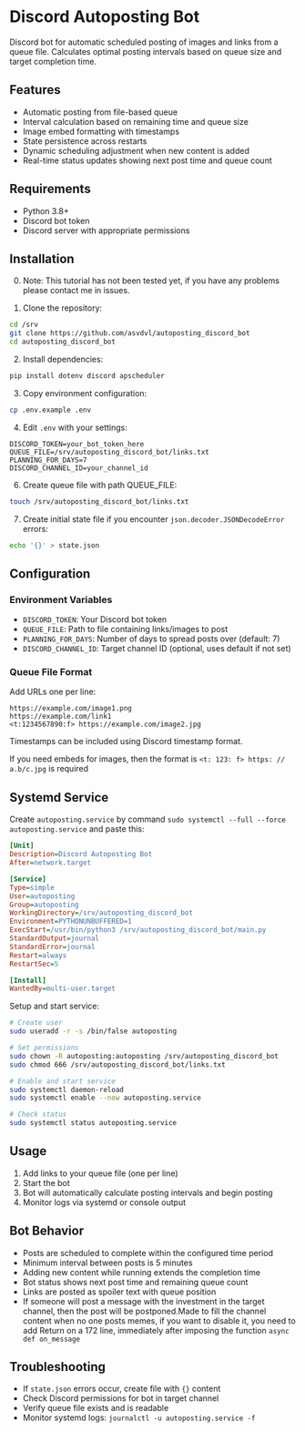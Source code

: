 # Discord Autoposting Bot

Discord bot for automatic scheduled posting of images and links from a queue file. Calculates optimal posting intervals based on queue size and target completion time.

## Features

- Automatic posting from file-based queue
- Interval calculation based on remaining time and queue size
- Image embed formatting with timestamps
- State persistence across restarts
- Dynamic scheduling adjustment when new content is added
- Real-time status updates showing next post time and queue count

## Requirements

- Python 3.8+
- Discord bot token
- Discord server with appropriate permissions

## Installation

0. Note: This tutorial has not been tested yet, if you have any problems please contact me in issues.

1. Clone the repository:
```bash
cd /srv
git clone https://github.com/asvdvl/autoposting_discord_bot
cd autoposting_discord_bot
```

2. Install dependencies:
```bash
pip install dotenv discord apscheduler
```

3. Copy environment configuration:
```bash
cp .env.example .env
```

4. Edit `.env` with your settings:
```
DISCORD_TOKEN=your_bot_token_here
QUEUE_FILE=/srv/autoposting_discord_bot/links.txt
PLANNING_FOR_DAYS=7
DISCORD_CHANNEL_ID=your_channel_id
```

6. Create queue file with path QUEUE_FILE:
```bash
touch /srv/autoposting_discord_bot/links.txt
```

7. Create initial state file if you encounter `json.decoder.JSONDecodeError` errors:
```bash
echo '{}' > state.json
```

## Configuration

### Environment Variables

- `DISCORD_TOKEN`: Your Discord bot token
- `QUEUE_FILE`: Path to file containing links/images to post
- `PLANNING_FOR_DAYS`: Number of days to spread posts over (default: 7)
- `DISCORD_CHANNEL_ID`: Target channel ID (optional, uses default if not set)

### Queue File Format

Add URLs one per line:
```
https://example.com/image1.png
https://example.com/link1
<t:1234567890:f> https://example.com/image2.jpg
```

Timestamps can be included using Discord timestamp format.

If you need embeds for images, then the format is `<t: 123: f> https: // a.b/c.jpg` is required

## Systemd Service

Create `autoposting.service` by command `sudo systemctl --full --force autoposting.service` and paste this:

```ini
[Unit]
Description=Discord Autoposting Bot
After=network.target

[Service]
Type=simple
User=autoposting
Group=autoposting
WorkingDirectory=/srv/autoposting_discord_bot
Environment=PYTHONUNBUFFERED=1
ExecStart=/usr/bin/python3 /srv/autoposting_discord_bot/main.py
StandardOutput=journal
StandardError=journal
Restart=always
RestartSec=5

[Install]
WantedBy=multi-user.target
```

Setup and start service:
```bash
# Create user
sudo useradd -r -s /bin/false autoposting

# Set permissions
sudo chown -R autoposting:autoposting /srv/autoposting_discord_bot
sudo chmod 666 /srv/autoposting_discord_bot/links.txt

# Enable and start service
sudo systemctl daemon-reload
sudo systemctl enable --now autoposting.service

# Check status
sudo systemctl status autoposting.service
```

## Usage

1. Add links to your queue file (one per line)
2. Start the bot
3. Bot will automatically calculate posting intervals and begin posting
4. Monitor logs via systemd or console output

## Bot Behavior

- Posts are scheduled to complete within the configured time period
- Minimum interval between posts is 5 minutes
- Adding new content while running extends the completion time
- Bot status shows next post time and remaining queue count
- Links are posted as spoiler text with queue position
- If someone will post a message with the investment in the target channel, then the post will be postponed.Made to fill the channel content when no one posts memes, if you want to disable it, you need to add Return on a 172 line, immediately after imposing the function `async def on_message`

## Troubleshooting

- If `state.json` errors occur, create file with `{}` content
- Check Discord permissions for bot in target channel
- Verify queue file exists and is readable
- Monitor systemd logs: `journalctl -u autoposting.service -f`